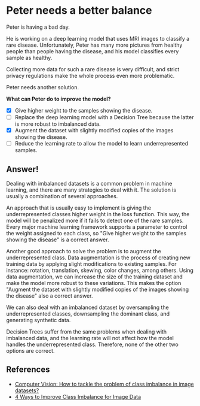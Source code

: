 # Peter needs a better balance

Peter is having a bad day.

He is working on a deep learning model that uses MRI images to classify a rare disease. Unfortunately, Peter has many more pictures from healthy people than people having the disease, and his model classifies every sample as healthy.

Collecting more data for such a rare disease is very difficult, and strict privacy regulations make the whole process even more problematic.

Peter needs another solution.

**What can Peter do to improve the model?**
- [x] Give higher weight to the samples showing the disease.
- [ ] Replace the deep learning model with a Decision Tree because the latter is more robust to imbalanced data.
- [x] Augment the dataset with slightly modified copies of the images showing the disease.
- [ ] Reduce the learning rate to allow the model to learn underrepresented samples.

## Answer!

Dealing with imbalanced datasets is a common problem in machine learning, and there are many strategies to deal with it. The solution is usually a combination of several approaches.

An approach that is usually easy to implement is giving the underrepresented classes higher weight in the loss function. This way, the model will be penalized more if it fails to detect one of the rare samples. Every major machine learning framework supports a parameter to control the weight assigned to each class, so "Give higher weight to the samples showing the disease" is a correct answer.

Another good approach to solve the problem is to augment the underrepresented class. Data augmentation is the process of creating new training data by applying slight modifications to existing samples. For instance: rotation, translation, skewing, color changes, among others. Using data augmentation, we can increase the size of the training dataset and make the model more robust to these variations. This makes the option "Augment the dataset with slightly modified copies of the images showing the disease" also a correct answer.

We can also deal with an imbalanced dataset by oversampling the underrepresented classes, downsampling the dominant class, and generating synthetic data.

Decision Trees suffer from the same problems when dealing with imbalanced data, and the learning rate will not affect how the model handles the underrepresented class. Therefore, none of the other two options are correct.

## References
* [Computer Vision: How to tackle the problem of class imbalance in image datasets?](https://medium.com/mlearning-ai/computer-vision-how-to-tackle-the-problem-of-class-imbalance-in-image-datasets-d4d0ca6bd5db)
* [4 Ways to Improve Class Imbalance for Image Data](https://towardsdatascience.com/4-ways-to-improve-class-imbalance-for-image-data-9adec8f390f1)